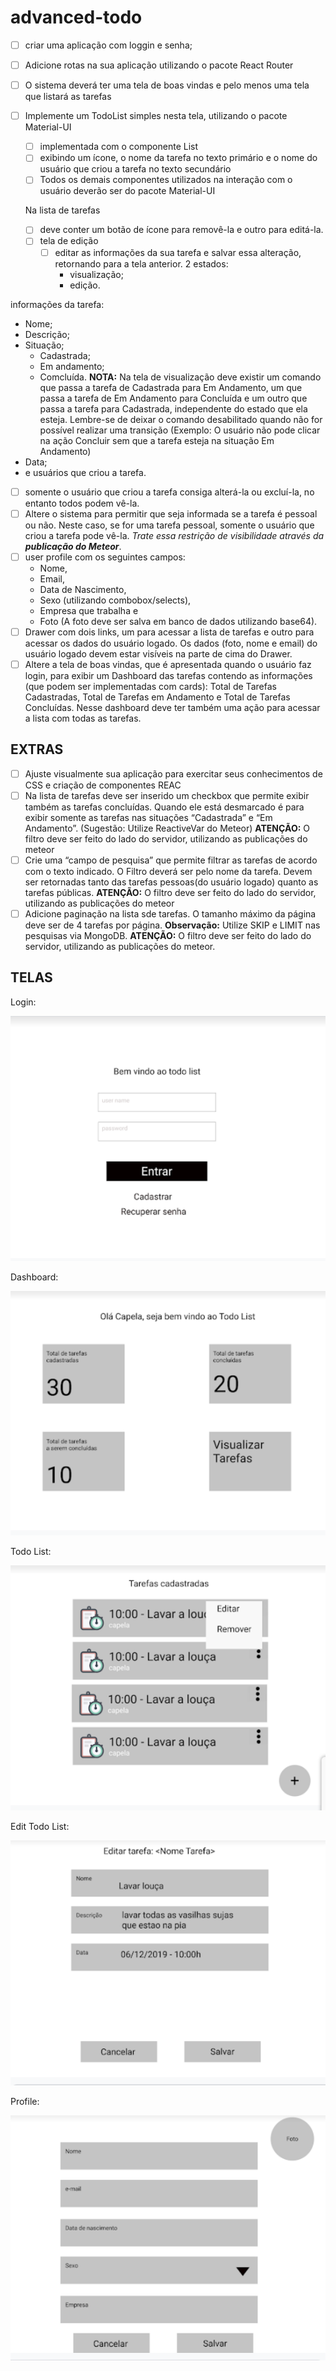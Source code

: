# advanced-todo

- [ ] criar uma aplicação com loggin e senha;
- [ ] Adicione rotas na sua aplicação utilizando o pacote React Router
- [ ] O sistema deverá ter uma tela de boas vindas e pelo menos uma tela que listará as tarefas
- [ ] Implemente um TodoList simples nesta tela, utilizando o pacote Material-UI

  - [ ] implementada com o componente List
  - [ ] exibindo um ícone, o nome da tarefa no texto primário e o nome do usuário que criou a tarefa no texto secundário
  - [ ] Todos os demais componentes utilizados na interação com o usuário deverão ser do pacote Material-UI

  Na lista de tarefas

  - [ ] deve conter um botão de ícone para removê-la e outro para editá-la.
  - [ ] tela de edição
    - [ ] editar as informações da sua tarefa e salvar essa alteração, retornando para a tela anterior.
          2 estados:
      - visualização;
      - edição.

informações da tarefa:

- Nome;
- Descrição;
- Situação;
  - Cadastrada;
  - Em andamento;
  - Comcluída.
    **NOTA:** Na tela de visualização deve existir um comando que passa a tarefa de Cadastrada para Em Andamento, um que passa a tarefa de Em Andamento para Concluída e um outro que passa a tarefa para Cadastrada, independente do estado que ela esteja. Lembre-se de deixar o comando desabilitado quando não for possível realizar uma transição (Exemplo: O usuário não pode clicar na ação Concluir sem que a tarefa esteja na situação Em Andamento)
- Data;
- e usuários que criou a tarefa.

- [ ] somente o usuário que criou a tarefa consiga alterá-la ou excluí-la, no entanto todos podem vê-la.
- [ ] Altere o sistema para permitir que seja informada se a tarefa é pessoal ou não. Neste caso, se for uma tarefa pessoal, somente o usuário que criou a tarefa pode vê-la. _Trate essa restrição de visibilidade através da **publicação do Meteor**_.
- [ ] user profile com os seguintes campos:
  - Nome,
  - Email,
  - Data de Nascimento,
  - Sexo (utilizando combobox/selects),
  - Empresa que trabalha e
  - Foto (A foto deve ser salva em banco de dados utilizando base64).
- [ ] Drawer com dois links, um para acessar a lista de tarefas e outro para acessar os dados do usuário logado. Os dados (foto, nome e email) do usuário logado devem estar visíveis na parte de cima do Drawer.
- [ ] Altere a tela de boas vindas, que é apresentada quando o usuário faz login, para exibir um Dashboard das tarefas contendo as informações (que podem ser implementadas com cards): Total de Tarefas Cadastradas, Total de Tarefas em Andamento e Total de Tarefas Concluídas. Nesse dashboard deve ter também uma ação para acessar a lista com todas as tarefas.

## EXTRAS

- [ ] Ajuste visualmente sua aplicação para exercitar seus conhecimentos de CSS e criação de componentes REAC
- [ ] Na lista de tarefas deve ser inserido um checkbox que permite exibir também as tarefas concluídas. Quando ele está desmarcado é para exibir somente as tarefas nas situações “Cadastrada” e “Em Andamento”. (Sugestão: Utilize ReactiveVar do Meteor)
      **ATENÇÃO:** O filtro deve ser feito do lado do servidor, utilizando as publicações do meteor
- [ ] Crie uma “campo de pesquisa” que permite filtrar as tarefas de acordo com o texto indicado. O Filtro deverá ser pelo nome da tarefa.
      Devem ser retornadas tanto das tarefas pessoas(do usuário logado) quanto as tarefas públicas.
      **ATENÇÃO:** O filtro deve ser feito do lado do servidor, utilizando as publicações do meteor
- [ ] Adicione paginação na lista sde tarefas. O tamanho máximo da página deve ser de 4 tarefas por página.
      **Observação:** Utilize SKIP e LIMIT nas pesquisas via MongoDB.
      **ATENÇÃO:** O filtro deve ser feito do lado do servidor, utilizando as publicações do meteor.

## TELAS

Login:

![login](./img/login.png)

Dashboard:

![dashboard](./img/dashboard.png)

Todo List:

![todo-list](./img/todo-list.png)

Edit Todo List:

![edit-todo-list](./img/edit-todo.png)

Profile:

![profile](./img/profile.png)
